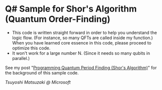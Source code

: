 # Q# Sample for Shor's Algorithm (Quantum Order-Finding)

- This code is written straight forward in order to help you understand the logic flow. (For instance, so many QFTs are called inside my function.) When you have learned core essence in this code, please proceed to optimize this code.
- It won't work for a large number N. (Since it needs so many qubits in parallel.)

See my post "[Programming Quantum Period Finding (Shor's Algorithm)](https://tsmatz.wordpress.com/2019/06/04/quantum-integer-factorization-by-shor-period-finding-algorithm/)" for the background of this sample code.

*Tsuyoshi Matsuzaki @ Microsoft*
